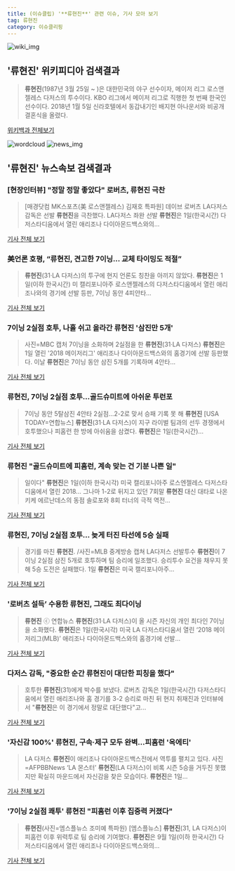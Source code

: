```yaml
---
title: (이슈클립) '**류현진**' 관련 이슈, 기사 모아 보기
tag: 류현진
category: 이슈클리핑
---
```

![wiki_img](https://user-images.githubusercontent.com/42597476/44503234-41136a80-a6d0-11e8-9071-6fc6418eafe4.png)
## **'**류현진**'** 위키피디아 검색결과
>**류현진**(1987년 3월 25일 ~ )은 대한민국의 야구 선수이자, 메이저 리그 로스앤젤레스 다저스의 투수이다. KBO 리그에서 메이저 리그로 직행한 첫 번째 한국인 선수이다. 2018년 1월 5일 신라호텔에서 동갑내기인 배지현 아나운서와 비공개 결혼식을 올렸다.

<a href="https://ko.wikipedia.org/wiki/류현진" target="_blank">위키백과 전체보기</a>

![wordcloud](https://s3.ap-northeast-2.amazonaws.com/lyrics101-wordcloud/2018-09-01-1535785840.png)
![news_img](https://user-images.githubusercontent.com/42597476/44507050-1206f400-a6e4-11e8-8d98-7ffbfebb353f.png)
## **'**류현진**'** 뉴스속보 검색결과
### [현장인터뷰] "정말 정말 좋았다" 로버츠, **류현진** 극찬

>[매경닷컴 MK스포츠(美 로스앤젤레스) 김재호 특파원] 데이브 로버츠 LA다저스 감독은 선발 **류현진**을 극찬했다. LA다저스 좌완 선발 **류현진**은 1일(한국시간) 다저스타디움에서 열린 애리조나 다이아몬드백스와의...

<a href="http://sports.mk.co.kr/view.php?year=2018&no=550966" target="_blank">기사 전체 보기</a>

### 美언론 호평, “**류현진**, 견고한 7이닝… 교체 타이밍도 적절”

>**류현진**(31·LA 다저스)의 투구에 현지 언론도 칭찬을 아끼지 않았다. **류현진**은 1일(이하 한국시간) 미 캘리포니아주 로스앤젤레스의 다저스타디움에서 열린 애리조나와의 경기에 선발 등판, 7이닝 동안 4피안타...

<a href="http://www.osen.co.kr/article/G1110979904" target="_blank">기사 전체 보기</a>

### 7이닝 2실점 호투, 나흘 쉬고 올라간 **류현진** '삼진만 5개'

>사진=MBC 캡처 7이닝을 소화하며 2실점을 한 **류현진**(31·LA 다저스) **류현진**은 1일 열린 '2018 메이저리그' 애리조나 다이아몬드백스와의 홈경기에 선발 등판했다. 이날 **류현진**은 7이닝 동안 삼진 5개를 기록하며 4안타...

<a href="http://www.gukjenews.com/news/articleView.html?idxno=984272" target="_blank">기사 전체 보기</a>

### **류현진**, 7이닝 2실점 호투…골드슈미트에 아쉬운 투런포

>7이닝 동안 5탈삼진 4안타 2실점…2-2로 맞서 승패 기록 못 해 **류현진** [USA TODAY=연합뉴스] **류현진**(31·LA 다저스)이 지구 라이벌 팀과의 선두 경쟁에서 호투했으나 피홈런 한 방에 아쉬움을 삼켰다. **류현진**은 1일(한국시간)...

<a href="http://app.yonhapnews.co.kr/YNA/Basic/SNS/r.aspx?c=AKR20180901025600007&did=1195m" target="_blank">기사 전체 보기</a>

### **류현진** "골드슈미트에 피홈런, 계속 맞는 건 기분 나쁜 일"

>일이다" **류현진**은 1일(이하 한국시각) 미국 캘리포니아주 로스엔젤레스 다저스타디움에서 열린 2018... 그나마 1-2로 뒤지고 있던 7회말 **류현진** 대신 대타로 나온 키케 에르난데스의 동점 솔로포와 8회 터너의 극적 역전...

<a href="http://sports.hankooki.com/lpage/mlb/201809/sp2018090115011095810.htm" target="_blank">기사 전체 보기</a>

### **류현진**, 7이닝 2실점 호투… 늦게 터진 타선에 5승 실패

>경기를 마친 **류현진**. /사진=MLB 중계방송 캡쳐 LA다저스 선발투수 **류현진**이 7이닝 2실점 삼진 5개로 호투하며 팀 승리에 일조했다. 승리투수 요건을 채우지 못해 5승 도전은 실패했다. 1일 **류현진**은 미국 캘리포니아주...

<a href="http://moneys.mt.co.kr/news/mwView.php?no=2018090114388024649" target="_blank">기사 전체 보기</a>

### '로버츠 설득’ 수용한 **류현진**, 그래도 최다이닝

>**류현진** ⓒ 연합뉴스 **류현진**(31·LA 다저스)이 올 시즌 자신의 개인 최다인 7이닝을 소화했다. **류현진**은 1일(한국시각) 미국 LA 다저스타디움서 열린 ‘2018 메이저리그(MLB)’ 애리조나 다이아몬드백스와의 홈경기에 선발...

<a href="http://www.dailian.co.kr/news/view/736570/?sc=naver" target="_blank">기사 전체 보기</a>

### 다저스 감독, "중요한 순간 **류현진**이 대단한 피칭을 했다"

>호투한 **류현진**(31)에게 박수를 보냈다. 로버츠 감독은 1일(한국시간) 다저스타디움에서 열린 애리조나와 홈 경기를 3-2 승리로 마친 뒤 현지 취재진과 인터뷰에서 "**류현진**은 이 경기에서 정말로 대단했다"고...

<a href="http://isplus.live.joins.com/news/article/aid.asp?aid=22525268" target="_blank">기사 전체 보기</a>

### '자신감 100%' **류현진**, 구속·제구 모두 완벽...피홈런 '옥에티'

>LA 다저스 **류현진**이 애리조나 다이아몬드백스전에서 역투를 펼치고 있다. 사진=AFPBBNews ‘LA 몬스터’ **류현진**(LA 다저스)이 비록 시즌 5승을 거두진 못했지만 확실히 마운드에서 자신감을 찾은 모습이다. **류현진**은 1일...

<a href="http://starin.edaily.co.kr/news/newspath.asp?newsid=01479286619335856" target="_blank">기사 전체 보기</a>

### '7이닝 2실점 쾌투' **류현진** "피홈런 이후 집중력 커졌다"

>**류현진**(사진=엠스플뉴스 조미예 특파원)  [엠스플뉴스] **류현진**(31, LA 다저스)이 피홈런 이후 위력투로 팀 승리에 기여했다.  **류현진**은 9월 1일(이하 한국시간) 다저스타디움에서 열린 애리조나 다이아몬드백스와의...

<a href="http://www.mbcsportsplus.com/news/?mode=view&cate=2&b_idx=99883871.000" target="_blank">기사 전체 보기</a>


